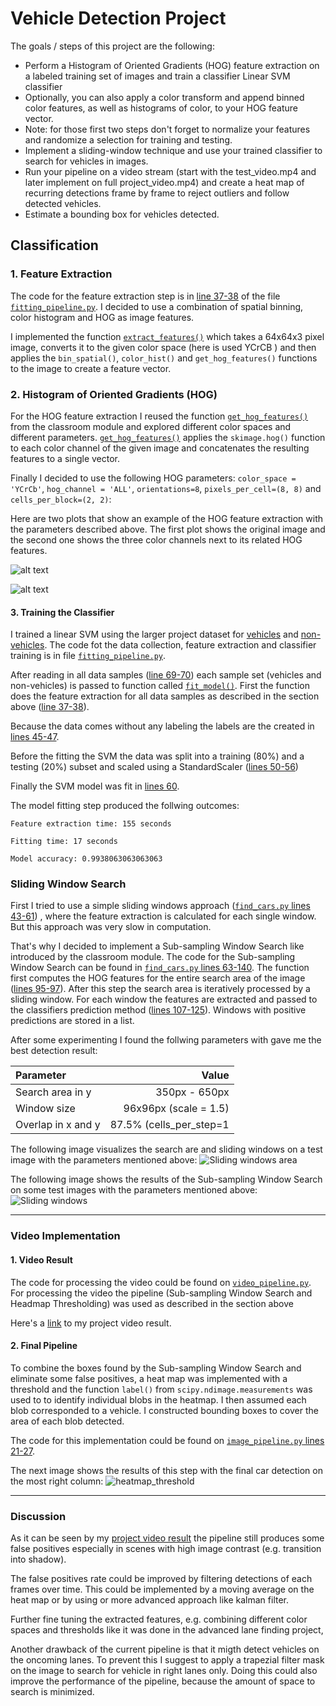 # Vehicle Detection Project

The goals / steps of this project are the following:

* Perform a Histogram of Oriented Gradients (HOG) feature extraction on a labeled training set of images and train a classifier Linear SVM classifier
* Optionally, you can also apply a color transform and append binned color features, as well as histograms of color, to your HOG feature vector. 
* Note: for those first two steps don't forget to normalize your features and randomize a selection for training and testing.
* Implement a sliding-window technique and use your trained classifier to search for vehicles in images.
* Run your pipeline on a video stream (start with the test_video.mp4 and later implement on full project_video.mp4) and create a heat map of recurring detections frame by frame to reject outliers and follow detected vehicles.
* Estimate a bounding box for vehicles detected.

[//]: # (Image References)
[image1]: ./output_images/sample.png
[image2]: ./output_images/hog_features.png
[image3]: ./examples/sliding_windows.jpg
[image4]: ./examples/sliding_window.jpg
[image5]: ./examples/bboxes_and_heat.png
[image6]: ./examples/labels_map.png
[image7]: ./examples/output_bboxes.png
[video1]: ./project_video.mp4

## Classification

### 1. Feature Extraction

The code for the feature extraction step is in [line 37-38](./fitting_pipeline.py#L37-L38) of the file [`fitting_pipeline.py`](./fitting_pipeline.py).
I decided to use a combination of spatial binning, color histogram and HOG as image features.

I  implemented the function [`extract_features()`](./features.py#L48) which takes a 64x64x3 pixel image, converts it to the given color space (here is used YCrCB )
and then applies the `bin_spatial()`, `color_hist()` and `get_hog_features()` functions to the image to create a feature vector.

### 2. Histogram of Oriented Gradients (HOG)


For the HOG feature extraction I reused the function [`get_hog_features()`](./features.py#L35) from the classroom module and explored different color spaces
and different parameters. [`get_hog_features()`](./features.py#L35) applies the `skimage.hog()` function to each color channel of the given image and concatenates the
resulting features to a single vector.

Finally I decided to use the following HOG parameters: `color_space = 'YCrCb'`, `hog_channel = 'ALL'`, `orientations=8`, `pixels_per_cell=(8, 8)` and `cells_per_block=(2, 2)`:

Here are two plots that show an example of the HOG feature extraction with the parameters described above. The first plot shows the original image and the second one shows the three color channels next to its related HOG features.

![alt text][image1]

![alt text][image2]


#### 3. Training the Classifier

I trained a linear SVM using the larger project dataset for [vehicles](https://s3.amazonaws.com/udacity-sdc/Vehicle_Tracking/vehicles.zip) and [non-vehicles](https://s3.amazonaws.com/udacity-sdc/Vehicle_Tracking/non-vehicles.zip).
The code fot the data collection, feature extraction and classifier training is in file [`fitting_pipeline.py`](./fitting_pipeline.py).

After reading in all data samples ([line 69-70](./fitting_pipeline.py#L69-L70)) each sample set (vehicles and non-vehicles) is passed to function called [`fit_model()`](./fitting_pipeline.py#L32).
First the function  does the feature extraction for all data samples as described in the section above ([line 37-38](./fitting_pipeline.py#L37-L38)).

Because the data comes without any labeling the labels are the created in [lines 45-47](./fitting_pipeline.py#L45-L47).

Before the fitting the SVM the data was split into a training (80%) and a testing (20%) subset and scaled using a StandardScaler ([lines 50-56](./fitting_pipeline.py#L50-L56))

Finally the SVM model was fit in [lines 60](./fitting_pipeline.py#L60).

The model fitting step produced the follwing outcomes:

`Feature extraction time: 155 seconds`

`Fitting time: 17 seconds`

`Model accuracy: 0.9938063063063063`


### Sliding Window Search

First I tried to use a simple sliding windows approach ([`find_cars.py` lines 43-61](./find_cars.py#L43-L61)) , where the feature extraction is calculated for each single window.
But this approach was very slow in computation.

That's why I decided to implement a Sub-sampling Window Search like introduced by the classroom module. The code for the Sub-sampling Window Search can be found in [`find_cars.py` lines 63-140](./find_cars.py#L63-L140).
The function first computes the HOG features for the entire search area of the image ([lines 95-97](./find_cars.py#L95-L97)). After this step the search area is iteratively processed by a sliding window.
For each window the features are extracted and passed to the classifiers prediction method ([lines 107-125](./find_cars.py#L107-L125)). Windows with positive predictions are stored in a list.

After some experimenting I found the follwing parameters with gave me the best detection result:

|Parameter|Value|
|:--------|----:|
|Search area in y|350px - 650px|
|Window size|96x96px (scale = 1.5)|
|Overlap in x and y|87.5% (cells_per_step=1|


The following image visualizes the search are and sliding windows on a test image with the parameters mentioned above:
![Sliding windows area](./output_images/search_area.png)

The following image shows the results of the Sub-sampling Window Search on some test images with the parameters mentioned above:
![Sliding windows](./output_images/hot_boxes.png)


---

### Video Implementation

#### 1. Video Result

The code for processing the video could be found on [`video_pipeline.py`](./video_pipeline.py).
For processing the video the pipeline (Sub-sampling Window Search and Headmap Thresholding) was used as described in the section above

Here's a [link](./videos/project_video_ouput.mp4) to my project video result.


#### 2. Final Pipeline
To combine the boxes found by the Sub-sampling Window Search and eliminate some false positives, a heat map was implemented with a threshold and
the function `label()` from `scipy.ndimage.measurements` was used to to identify individual blobs in the heatmap. I then assumed each blob corresponded to a vehicle.
I constructed bounding boxes to cover the area of each blob detected.

The code for this implementation could be found on [`image_pipeline.py` lines 21-27](./image_pipeline.py#L21-L27).

The next image shows the results of this step with the final car detection on the most right column:
![heatmap_threshold](./output_images/heatmap.png)


---

### Discussion

As it can be seen by my [project video result](./videos/project_video_ouput.mp4) the pipeline still produces
some false positives especially in scenes with high image contrast (e.g. transition into shadow).

The false positives rate could be improved by filtering detections of each frames over time. This could be implemented
by a moving average on the heat map or by using or more advanced approach like kalman filter.

Further fine tuning the extracted features, e.g. combining different color spaces and thresholds like it was done in the advanced lane finding project,


Another drawback of the current pipeline is that it migth detect vehicles on the oncoming lanes.
To prevent this I suggest to apply a trapezial filter mask on the image to search for vehicle in right lanes only.
Doing this could also improve the performance of the pipeline, because the amount of space to search is minimized.
